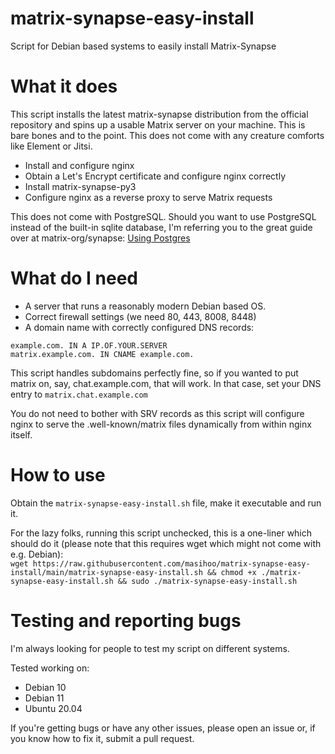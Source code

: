 # matrix-synapse-easy-install
Script for Debian based systems to easily install Matrix-Synapse

# What it does
This script installs the latest matrix-synapse distribution from the official repository and spins up a usable Matrix server on your machine. This is bare bones and to the point. This does not come with any creature comforts like Element or Jitsi.

* Install and configure nginx
* Obtain a Let's Encrypt certificate and configure nginx correctly
* Install matrix-synapse-py3
* Configure nginx as a reverse proxy to serve Matrix requests

This does not come with PostgreSQL. Should you want to use PostgreSQL instead of the built-in sqlite database, I'm referring you to the great guide over at matrix-org/synapse: [Using Postgres](https://github.com/matrix-org/synapse/blob/master/docs/postgres.md)

# What do I need
* A server that runs a reasonably modern Debian based OS.
* Correct firewall settings (we need 80, 443, 8008, 8448)
* A domain name with correctly configured DNS records:
```
example.com. IN A IP.OF.YOUR.SERVER
matrix.example.com. IN CNAME example.com.
```
This script handles subdomains perfectly fine, so if you wanted to put matrix on, say, chat.example.com, that will work. In that case, set your DNS entry to ``matrix.chat.example.com``

You do not need to bother with SRV records as this script will configure nginx to serve the .well-known/matrix files dynamically from within nginx itself.

# How to use
Obtain the ``matrix-synapse-easy-install.sh`` file, make it executable and run it.

For the lazy folks, running this script unchecked, this is a one-liner which should do it (please note that this requires wget which might not come with e.g. Debian):  
``wget https://raw.githubusercontent.com/masihoo/matrix-synapse-easy-install/main/matrix-synapse-easy-install.sh && chmod +x ./matrix-synapse-easy-install.sh && sudo ./matrix-synapse-easy-install.sh``

# Testing and reporting bugs
I'm always looking for people to test my script on different systems.

Tested working on:
* Debian 10
* Debian 11
* Ubuntu 20.04

If you're getting bugs or have any other issues, please open an issue or, if you know how to fix it, submit a pull request.
